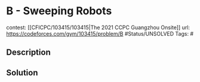# B - Sweeping Robots

contest: [[CFICPC/103415/103415|The 2021 CCPC Guangzhou Onsite]]
url: https://codeforces.com/gym/103415/problem/B
#Status/UNSOLVED
Tags: #

## Description

## Solution

